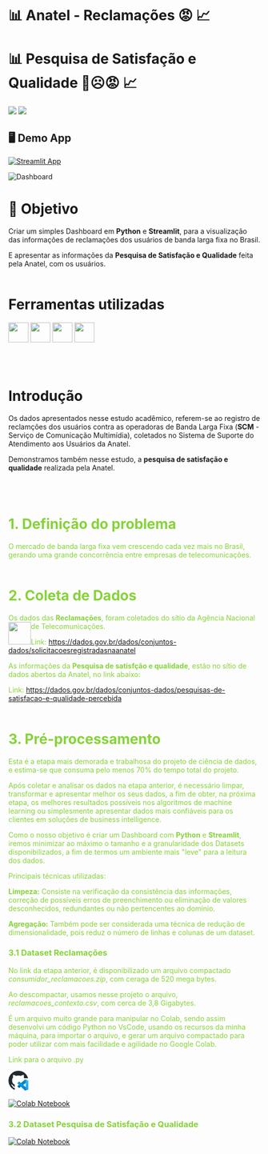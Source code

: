 # :bar_chart: Anatel - Reclamações 😡 :chart_with_upwards_trend:
# :bar_chart: Pesquisa de Satisfação e Qualidade 🙂☹️😡 :chart_with_upwards_trend:

<p align="left">
<img src="http://img.shields.io/static/v1?label=STATUS&message=EM%20DESENVOLVIMENTO&color=RED&style=for-the-badge" #vitrinedev/>  

<img src="http://img.shields.io/static/v1?label=vers%C3%A3o%20do%20projeto&message=v1.2.0&color=red&style=for-the-badge&logo=github"/>
</p>

## 🖥️ Demo App

[![Streamlit App](https://static.streamlit.io/badges/streamlit_badge_black_white.svg)](https://dash-anatel-reclamacoes-qualidade.streamlit.app/)

<img src="https://github.com/user-attachments/assets/9a79bb15-556e-4942-a2cf-fc1aa3f9cc47" alt="Dashboard"  height="350">


<br>

# :radio_button: Objetivo 
Criar um simples Dashboard em **Python** e **Streamlit**, para a visualização das informações de reclamações dos usuários de banda larga fixa no Brasil.
>
E apresentar as informações da **Pesquisa de Satisfação e Qualidade** feita pela Anatel, com os usuários.
<br><br>
# Ferramentas utilizadas
<img loading="lazy" src="https://cdn.jsdelivr.net/gh/devicons/devicon@latest/icons/python/python-original.svg" width="40" height="40"/> <img src="https://cdn.jsdelivr.net/gh/devicons/devicon@latest/icons/pandas/pandas-original-wordmark.svg" width="40" height="40"/>   <img loading="lazy" src="https://cdn.jsdelivr.net/gh/devicons/devicon@latest/icons/plotly/plotly-original-wordmark.svg" width="40" height="40"/>  <img loading="lazy" src="https://cdn.jsdelivr.net/gh/devicons/devicon@latest/icons/streamlit/streamlit-original-wordmark.svg" width="40" height="40"/>


<br></br>
# Introdução

Os dados apresentados nesse estudo acadêmico, referem-se ao registro de reclamções dos usuários contra as operadoras de Banda Larga Fixa (**SCM** - Serviço de Comunicação Multimídia), coletados no Sistema de Suporte do Atendimento aos Usuários da Anatel.
>
Demonstramos também nesse estudo, a **pesquisa de satisfação e qualidade** realizada pela Anatel.


<br><br>
# **<font color=#85d338> 1. Definição do problema**
>
O mercado de banda larga fixa vem crescendo cada vez mais no Brasil, gerando uma grande concorrência entre empresas de telecomunicações.
<br><br>

# **<font color=#85d338> 2. Coleta de Dados**
>
Os dados das **Reclamações**, foram coletados do sítio da Agência Nacional de Telecomunicações.<img align="left" width="45" height="45" src="https://upload.wikimedia.org/wikipedia/commons/thumb/5/51/Anatel_Logo.svg/180px-Anatel_Logo.svg.png">
>
Link: https://dados.gov.br/dados/conjuntos-dados/solicitacoesregistradasnaanatel
>
As informações da **Pesquisa de satisfção e qualidade**, estão no sítio de dados abertos da Anatel, no link abaixo:
>
Link: https://dados.gov.br/dados/conjuntos-dados/pesquisas-de-satisfacao-e-qualidade-percebida
<br><br>

# **<font color=#85d338> 3. Pré-processamento**
>
Esta é a etapa mais demorada e trabalhosa do projeto de ciência de dados, e estima-se que consuma pelo menos 70% do tempo total do projeto.
>
Após coletar e analisar os dados na etapa anterior, é necessário limpar, transformar e apresentar melhor os seus dados, a fim de obter, na próxima etapa, os melhores resultados possíveis nos algoritmos de machine learning ou simplesmente apresentar dados mais confiáveis para os clientes em soluções de
business intelligence.
>
Como o nosso objetivo é criar um Dashboard com **Python** e **Streamlit**, iremos minimizar ao máximo o tamanho e a granularidade dos Datasets disponibilizados, a fim de termos um ambiente mais "leve" para a leitura dos dados.
>
Principais técnicas utilizadas:
>
**Limpeza:** Consiste na verificação da consistência das informações, correção de possíveis erros de preenchimento ou eliminação de valores desconhecidos, redundantes ou não pertencentes ao domínio.
>
**Agregação:** Também pode ser considerada uma técnica de redução de dimensionalidade, pois reduz o número de linhas e colunas de um dataset.
>
### 3.1 Dataset Reclamações
>
No link da etapa anterior, é disponibilizado um arquivo compactado *consumidor_reclamacoes.zip*, com ceraga de 520 mega bytes.
>
Ao descompactar, usamos nesse projeto o arquivo, *reclamacoes_contexto.csv*, com cerca de 3,8 Gigabytes.
>
É um arquivo muito grande para manipular no Colab, sendo assim desenvolvi um código Python no VsCode, usando os recursos da minha máquina, para importar o arquivo, e gerar um arquivo compactado para poder utilizar com mais facilidade e agilidade no Google Colab.
>
Link para o arquivo .py
>
[<img loading="lazy" src="https://github.com/gabrielmprata/Anatel_Reclamacoes/blob/6c5b82301d75a3a8b5026bf703a41cb7c5080140/images/githubcodespaces-original.svg" width="40" height="40"/>](https://github.com/gabrielmprata/Anatel_Reclamacoes/blob/main/Pre_etl.py)

[![Colab Notebook](https://colab.research.google.com/assets/colab-badge.svg)](https://colab.research.google.com/drive/1HcN6QvrPrgMSWPA8P6NH2x6r4OqUEvev#)
>
### 3.2 Dataset Pesquisa de Satisfação e Qualidade
>
[![Colab Notebook](https://colab.research.google.com/assets/colab-badge.svg)](https://colab.research.google.com/drive/1XcwVd8iIzISfIDcQupraeRMJ3vjZaIO5)

